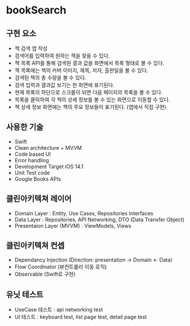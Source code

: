 # bookSearch

## 구현 요소

- 책 검색 앱 작성
- 검색어를 입력하여 원하는 책을 찾을 수 있다.
- 책 목록 API를 통해 검색된 결과 값을 화면에서 목록 형태로 볼 수 있다.
- 책 목록에는 책의 커버 이미지, 제목, 저자, 출판일을 볼 수 있다.
- 검색된 책의 총 수량을 볼 수 있다.
- 검색 입력과 결과값 보기는 한 화면에 표기된다.
- 현재 목록의 하단으로 스크롤이 되면 다음 페이지의 목록을 볼 수 있다.
- 목록을 클릭하여 각 책의 상세 정보를 볼 수 있는 화면으로 이동할 수 있다.
- 책 상세 정보 화면에는 책의 주요 정보들이 표기된다. (앱에서 직접 구현)

## 사용한 기술

- Swift
- Clean architecture + MVVM
- Code based UI
- Error handling
- Development Target iOS 14.1
- Unit Test code
- Google Books APIs

## 클린아키텍쳐 레이어

- Domain Layer : Entity, Use Cases, Repositories Interfaces
- Data Layer : Repositories, API Networking, DTO (Data Transfer Object)
- Presentaion Layer (MVVM) : ViewModels, Views

## 클린아키텍쳐 컨셉

- Dependancy Injection (Direction: presentation -> Domain <- Data)
- Flow Coordinator (뷰컨트롤러 이동 로직)
- Observable (Swift로 구현)

## 유닛 테스트

- UseCase 테스트 : api networking test
- UI 테스트 : keyboard test, list page test, detail page test
